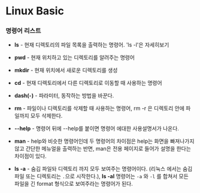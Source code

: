 # Linux Basic

### 명령어 리스트

- **ls** - 현재 디렉토리의 파일 목록을 출력하는 명령어. 'ls -l'은 자세히보기
- **pwd** - 현재 위치하고 있는 디렉토리를 알려주는 명령어
- **mkdir** - 현재 위치에서 새로운 디렉토리를 생성
- **cd** - 현재 디렉토리에서 다른 디렉토리로 이동할 때 사용하는 명령어
- **dash(-)** - 파라미터, 동작하는 방법을 바꾼다.
- **rm** - 파일이나 디렉토리를 삭제할 때 사용하는 명령어, rm -r 은 디렉토리 안에 파일까지 모두 삭제한다.
- **--help** - 명령어 뒤에 --help를 붙이면 명령어 에대한 사용설명서가 나온다.

- **man** - help와 비슷한 명령어인데 두 명령어의 차이점은 help는 화면을 빠져나가지 않고 간단한 메뉴얼을 출력하는 반면, man은 전용 페이지로 들어가 설명을 한다는 차이점이 있다.
- **ls -a** - 숨김 파일돠 디렉토리 까지 모두 보여주는 명령어이다. (리눅스 에서는 숨김 파일 또는 디렉토리는 `.`으로 시작한다.), **ls -al** 명령어는 `-a` 와 `-l` 를 합쳐서 모든 파일을 긴 format 형식으로 보여주라는 명령어가 된다. 

